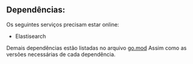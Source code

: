 ## Dependências:

Os seguintes serviços precisam estar online:

* Elastisearch


Demais dependências estão listadas no arquivo [go.mod](../go.mod)
Assim como as versões necessárias de cada dependência.
